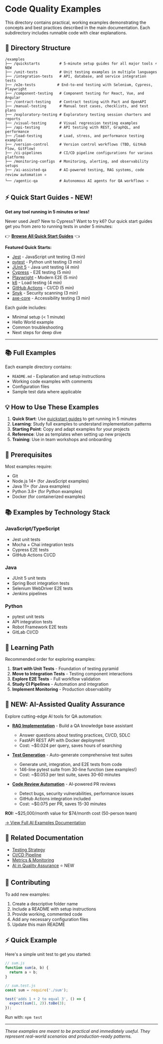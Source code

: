 # Code Quality Examples

This directory contains practical, working examples demonstrating the concepts and best practices described in the main documentation. Each subdirectory includes runnable code with clear explanations.

## 📁 Directory Structure

```
/examples
├── /quickstarts         # 5-minute setup guides for all major tools ⚡ NEW
├── /unit-tests          # Unit testing examples in multiple languages
├── /integration-tests   # API, database, and service integration tests
├── /e2e-tests          # End-to-end testing with Selenium, Cypress, Playwright
├── /component-testing   # Component testing for React, Vue, and Angular
├── /contract-testing    # Contract testing with Pact and OpenAPI
├── /manual-testing      # Manual test cases, checklists, and test plans
├── /exploratory-testing # Exploratory testing session charters and reports
├── /visual-testing      # Visual regression testing examples
├── /api-testing         # API testing with REST, GraphQL, and performance
├── /load-testing        # Load, stress, and performance testing examples
├── /version-control     # Version control workflows (TBD, GitHub Flow, GitFlow)
├── /ci-pipelines        # CI/CD pipeline configurations for various platforms
├── /monitoring-configs  # Monitoring, alerting, and observability setups
├── /ai-assisted-qa      # AI-powered testing, RAG systems, code review automation ⭐
└── /agentic-qa          # Autonomous AI agents for QA workflows ⭐
```

## ⚡ Quick Start Guides - NEW!

**Get any tool running in 5 minutes or less!**

Never used Jest? New to Cypress? Want to try k6? Our quick start guides get you from zero to running tests in under 5 minutes:

👉 **[Browse All Quick Start Guides](quickstarts/)** 👈

**Featured Quick Starts:**

- [Jest](quickstarts/jest-quickstart.md) - JavaScript unit testing (3 min)
- [pytest](quickstarts/pytest-quickstart.md) - Python unit testing (3 min)
- [JUnit 5](quickstarts/junit-quickstart.md) - Java unit testing (4 min)
- [Cypress](quickstarts/cypress-quickstart.md) - E2E testing (5 min)
- [Playwright](quickstarts/playwright-quickstart.md) - Modern E2E (5 min)
- [k6](quickstarts/k6-quickstart.md) - Load testing (4 min)
- [GitHub Actions](quickstarts/github-actions-quickstart.md) - CI/CD (5 min)
- [Snyk](quickstarts/snyk-quickstart.md) - Security scanning (3 min)
- [axe-core](quickstarts/axe-quickstart.md) - Accessibility testing (3 min)

Each guide includes:

- Minimal setup (< 1 minute)
- Hello World example
- Common troubleshooting
- Next steps for deep dive

---

## 📚 Full Examples

Each example directory contains:

- `README.md` - Explanation and setup instructions
- Working code examples with comments
- Configuration files
- Sample test data where applicable

## 💡 How to Use These Examples

1. **Quick Start**: Use [quickstart guides](quickstarts/) to get running in 5 minutes
2. **Learning**: Study full examples to understand implementation patterns
3. **Starting Point**: Copy and adapt examples for your projects
4. **Reference**: Use as templates when setting up new projects
5. **Training**: Use in team workshops and onboarding

## 🔧 Prerequisites

Most examples require:

- Git
- Node.js 14+ (for JavaScript examples)
- Java 11+ (for Java examples)
- Python 3.8+ (for Python examples)
- Docker (for containerized examples)

## 📚 Examples by Technology Stack

### JavaScript/TypeScript

- Jest unit tests
- Mocha + Chai integration tests
- Cypress E2E tests
- GitHub Actions CI/CD

### Java

- JUnit 5 unit tests
- Spring Boot integration tests
- Selenium WebDriver E2E tests
- Jenkins pipelines

### Python

- pytest unit tests
- API integration tests
- Robot Framework E2E tests
- GitLab CI/CD

## 🎯 Learning Path

Recommended order for exploring examples:

1. **Start with Unit Tests** - Foundation of testing pyramid
2. **Move to Integration Tests** - Testing component interactions
3. **Explore E2E Tests** - Full workflow validation
4. **Study CI Pipelines** - Automation and integration
5. **Implement Monitoring** - Production observability

## 🤖 NEW: AI-Assisted Quality Assurance

Explore cutting-edge AI tools for QA automation:

- **[RAG Implementation](ai-assisted-qa/rag-implementation/)** - Build a QA knowledge base assistant
  - Answer questions about testing practices, CI/CD, SDLC
  - FastAPI REST API with Docker deployment
  - Cost: ~$0.024 per query, saves hours of searching

- **[Test Generation](ai-assisted-qa/test-generation/)** - Auto-generate comprehensive test suites
  - Generate unit, integration, and E2E tests from code
  - 146-line pytest suite from 30-line function (see examples!)
  - Cost: ~$0.053 per test suite, saves 30-60 minutes

- **[Code Review Automation](ai-assisted-qa/code-review-automation/)** - AI-powered PR reviews
  - Detect bugs, security vulnerabilities, performance issues
  - GitHub Actions integration included
  - Cost: ~$0.075 per PR, saves 15-30 minutes

**ROI:** ~$25,000/month value for $74/month cost (50-person team)

[→ View Full AI Examples Documentation](ai-assisted-qa/README.md)

## 📖 Related Documentation

- [Testing Strategy](../docs/04-testing-strategy/README.md)
- [CI/CD Pipeline](../docs/08-cicd-pipeline/README.md)
- [Metrics & Monitoring](../docs/09-metrics-monitoring/README.md)
- [AI in Quality Assurance](../docs/15-ai-in-quality-assurance/15-README.md) ⭐ NEW

## 🤝 Contributing

To add new examples:

1. Create a descriptive folder name
2. Include a README with setup instructions
3. Provide working, commented code
4. Add any necessary configuration files
5. Update this main README

## ⚡ Quick Example

Here's a simple unit test to get you started:

```javascript
// sum.js
function sum(a, b) {
  return a + b;
}

// sum.test.js
const sum = require('./sum');

test('adds 1 + 2 to equal 3', () => {
  expect(sum(1, 2)).toBe(3);
});
```

Run with: `npm test`

---

_These examples are meant to be practical and immediately useful. They represent real-world scenarios and production-ready patterns._
